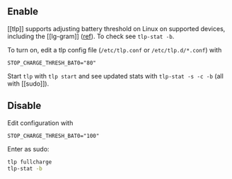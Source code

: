 ## Enable

[[tlp]] supports adjusting battery threshold on Linux on supported devices, including the [[lg-gram]] ([ref](https://gist.github.com/linrunner/fee8feeb079efc03001d9f3671146298)). To check see `tlp-stat -b`.

To turn on, edit a tlp config file (`/etc/tlp.conf` or `/etc/tlp.d/*.conf`) with
```
STOP_CHARGE_THRESH_BAT0="80"
```

Start `tlp` with `tlp start` and see updated stats with `tlp-stat -s -c -b` (all with [[sudo]]).

## Disable

Edit configuration with
```
STOP_CHARGE_THRESH_BAT0="100"
```

Enter as sudo:
```bash
tlp fullcharge
tlp-stat -b
```
